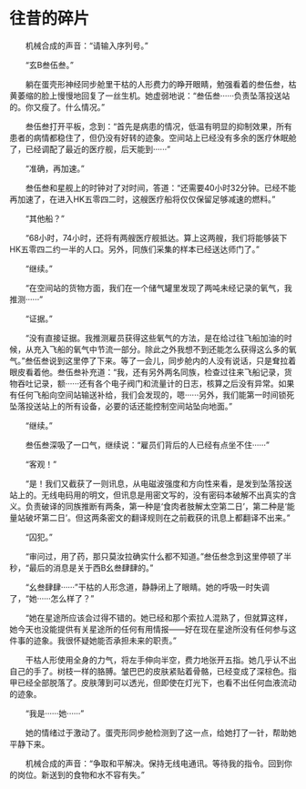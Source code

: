 # 往昔的碎片

&emsp;&emsp;机械合成的声音：“请输入序列号。”

&emsp;&emsp;“玄B叁伍叁。”

&emsp;&emsp;躺在蛋壳形神经同步舱里干枯的人形费力的睁开眼睛，勉强看着的叁伍叁，枯黄萎缩的脸上慢慢地回复了一丝生机。她虚弱地说：“叁伍叁······负责坠落投送站的。你又瘦了。什么情况。”

&emsp;&emsp;叁伍叁打开平板，念到：“首先是病患的情况，低温有明显的抑制效果，所有患者的病情都稳住了，但仍没有好转的迹象。空间站上已经没有多余的医疗休眠舱了，已经调配了最近的医疗舰，后天能到······”

&emsp;&emsp;“准确，再加速。”

&emsp;&emsp;叁伍叁和星舰上的时钟对了对时间，答道：“还需要40小时32分钟。已经不能再加速了，在进入HK五零四二时，这艘医疗船将仅仅保留足够减速的燃料。”

&emsp;&emsp;“其他船？”

&emsp;&emsp;“68小时，74小时，还将有两艘医疗舰抵达。算上这两艘，我们将能够装下HK五零四二约一半的人口。另外，同族们采集的样本已经送达师门了。”

&emsp;&emsp;“继续。”

&emsp;&emsp;“在空间站的货物方面，我们在一个储气罐里发现了两吨未经记录的氧气，我推测······”

&emsp;&emsp;“证据。”

&emsp;&emsp;“没有直接证据。我推测雇员获得这些氧气的方法，是在给过往飞船加油的时候，从充入飞船的氧气中节流一部分。除此之外我想不到还能怎么获得这么多的氧气。”叁伍叁说到这里停了下来。等了一会儿，同步舱内的人没有说话，只是耷拉着眼皮看着他。叁伍叁补充道：“我，还有另外两名同族，检查过往来飞船记录，货物吞吐记录，额······还有各个电子阀门和流量计的日志，核算之后没有异常。如果有任何飞船向空间站输送补给，我们会发现的，嗯······另外，我们能第一时间锁死坠落投送站上的所有设备，必要的话还能控制空间站坠向地面。”

&emsp;&emsp;“继续。”

&emsp;&emsp;叁伍叁深吸了一口气，继续说：“雇员们背后的人已经有点坐不住······”

&emsp;&emsp;“客观！”

&emsp;&emsp;“是！我们又截获了一则讯息，从电磁波强度和方向性来看，是发到坠落投送站上的。无线电码用的明文，但讯息是用密文写的，没有密码本破解不出真实的含义。负责破译的同族推断有两条，第一种是‘食肉者肢解太空第二日’，第二种是‘能量站破坏第二日’。但这两条密文的翻译规则在之前截获的讯息上都翻译不出来。”

&emsp;&emsp;“囚犯。”

&emsp;&emsp;“审问过，用了药，那只莫汝拉确实什么都不知道。”叁伍叁念到这里停顿了半秒，“最后的消息是关于西B幺叁肆肆的。”

&emsp;&emsp;“幺叁肆肆······”干枯的人形念道，静静闭上了眼睛。她的呼吸一时失调了，“她······怎么样了？”

&emsp;&emsp;“她在星途所应该会过得不错的。她已经和那个索拉人混熟了，但就算这样，她今天也没能提供有关星途所的任何有用情报——好在现在星途所没有任何参与这件事的迹象。我很怀疑她能否承担未来的职责。”

&emsp;&emsp;干枯人形使用全身的力气，将左手伸向半空，费力地张开五指。她几乎认不出自己的手了。树枝一样的胳膊。皱巴巴的皮肤紧贴着骨骼，已经变成了深棕色。指甲已经全部脱落了。皮肤薄到可以透光，但即使在灯光下，也看不出任何血液流动的迹象。

&emsp;&emsp;“我是······她······”

&emsp;&emsp;她的情绪过于激动了。蛋壳形同步舱检测到了这一点，给她打了一针，帮助她平静下来。

&emsp;&emsp;机械合成的声音：“争取和平解决。保持无线电通讯。等待我的指令。回到你的岗位。新送到的食物和水不容有失。”